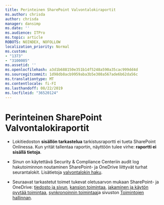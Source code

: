 ```yaml
---
title: Perinteinen SharePoint Valvontalokiraportit
ms.author: chrisda
author: chrisda
manager: dansimp
ms.date: ''
ms.audience: ITPro
ms.topic: article
ROBOTS: NOINDEX, NOFOLLOW
localization_priority: Normal
ms.custom:
- "1373"
- "3100005"
ms.assetid: ''
ms.openlocfilehash: a3d1b688150e351b14f5248a590a35cac999dd4d
ms.sourcegitcommit: 1d98db8acb9959aba3b5e308a567ade6b62da56c
ms.translationtype: MT
ms.contentlocale: fi-FI
ms.lasthandoff: 08/22/2019
ms.locfileid: "36520124"
---
```

# <a name="classic-sharepoint-audit-log-reports"></a>Perinteinen SharePoint Valvontalokiraportit

- Lokitiedoston **sisällön tarkastelua** tarkistusraportti ei tueta SharePoint Onlinessa. Kun yrität tallentaa raportin, näyttöön tulee virhe: **raportti ei sisällä tietoja**.

- Sinun on käytettävä Security & Compliance Centeriin audit log hakutoiminnon noutaminen SharePoint- ja OneDrive liittyvät turhat seurantalokit. Lisätietoja [valvontalokin haku](https://docs.microsoft.com/office365/securitycompliance/search-the-audit-log-in-security-and-compliance#search-the-audit-log).

- Seuraavat tarkastetut toimet tukevat oletusarvon mukaan SharePoint- ja OneDrive: [tiedosto ja sivun](https://docs.microsoft.com/office365/securitycompliance/search-the-audit-log-in-security-and-compliance#file-and-page-activities), [kansion toimintaa](https://docs.microsoft.com/office365/securitycompliance/search-the-audit-log-in-security-and-compliance#folder-activities), [jakaminen ja käytön pyytää toimintaa](https://docs.microsoft.com/office365/securitycompliance/search-the-audit-log-in-security-and-compliance#sharing-and-access-request-activities), [synkronoinnin toimintaa](https://docs.microsoft.com/office365/securitycompliance/search-the-audit-log-in-security-and-compliance#synchronization-activities)ja sivuston [ Toimintojen hallinnan](https://docs.microsoft.com/office365/securitycompliance/search-the-audit-log-in-security-and-compliance#site-administration-activities).
